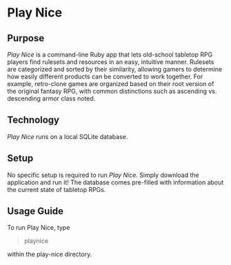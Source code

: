 Play Nice
==========

Purpose
-------
*Play Nice* is a command-line Ruby app that lets old-school tabletop RPG players find rulesets and resources in an easy, intuitive manner. Rulesets are categorized and sorted by their similarity,
allowing gamers to determine how easily different products can be converted to work together. For example, retro-clone games are organized based on their root version of the original fantasy RPG,
with common distinctions such as ascending vs. descending armor class noted.

Technology
----------
*Play Nice* runs on a local SQLite database.

Setup
-----
No specific setup is required to run *Play Nice*. Simply download the application and run it! The database comes pre-filled with information about the current state of tabletop RPGs.

Usage Guide
-----------
To run Play Nice, type
>playnice

within the play-nice directory.
